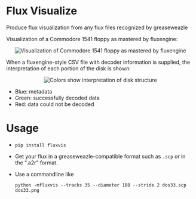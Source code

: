 <!--
SPDX-FileCopyrightText: 2022 Jeff Epler for Adafruit Industries

SPDX-License-Identifier: CC-BY-4.0
-->

# Flux Visualize

Produce flux visualization from any flux files recognized by greaseweazle

Visualization of a Commodore 1541 floppy as mastered by fluxengine:

<p align="center"
   
![Visualization of Commodore 1541 floppy as mastered by fluxengine](https://github.com/adafruit/fluxvis/raw/main/etc/disk.jpg)
</p>

When a fluxengine-style CSV file with decoder information is supplied, the interpretation of each portion of the disk is shown:
<p align="center"
   
![Colors show interpretation of disk structure](https://github.com/adafruit/fluxvis/raw/main/etc/disk.jpg)
</p>

 * Blue: metadata
 * Green: successfully decoded data
 * Red: data could not be decoded

# Usage
 * `pip install fluxvis`

 * Get your flux in a greaseweazle-compatible format such as `.scp` or in the ".a2r" format.

 * Use a commandline like
   ```
   python -mfluxvis --tracks 35 --diameter 108 --stride 2 dos33.scp dos33.png
   ```
